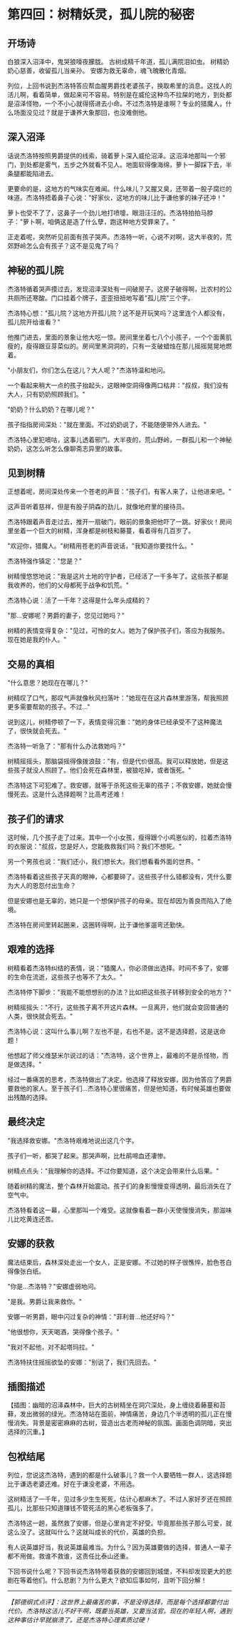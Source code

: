 # 第四回：树精妖灵，孤儿院的秘密

## 开场诗

白狼深入沼泽中，鬼哭狼嚎夜朦胧。
古树成精千年道，孤儿满院泪如虫。
树精奶奶心慈善，收留孤儿当亲孙。
安娜为救无辜命，魂飞魄散化青烟。

列位，上回书说到杰洛特答应帮血腥男爵找老婆孩子，换取希里的消息。这找人的活儿啊，看着简单，做起来可不容易。特别是在威伦这种鸟不拉屎的地方，到处都是沼泽怪物，一个不小心就得搭进去小命。不过杰洛特是谁啊？专业的猎魔人，什么场面没见过？就是于谦养大象那回，也没难倒他。

## 深入沼泽

话说杰洛特按照男爵提供的线索，骑着萝卜深入威伦沼泽。这沼泽地那叫一个邪门，到处都是雾气，五步之外就看不见人。地面软得像海绵，萝卜一脚踩下去，半条腿都能陷进去。

更要命的是，这地方的气味实在难闻。什么味儿？又腥又臭，还带着一股子腐烂的味道。杰洛特捂着鼻子心说："好家伙，这地方的味儿比于谦他爹的袜子还冲！"

萝卜也受不了了，这鼻子一个劲儿地打喷嚏，眼泪汪汪的。杰洛特拍拍马脖子："萝卜啊，咱俩这是造了什么孽，跑这种地方受罪来了。"

正走着呢，突然听见前面有孩子哭声。杰洛特一听，心说不对啊，这大半夜的，荒郊野岭怎么会有孩子？这不是见鬼了吗？

## 神秘的孤儿院

杰洛特循着哭声摸过去，发现沼泽深处有一间破房子。这房子破得啊，比农村的公共厕所还寒酸。门口挂着个牌子，歪歪扭扭地写着"孤儿院"三个字。

杰洛特心想："孤儿院？这地方开孤儿院？这不是开玩笑吗？这里连个人都没有，孤儿院开给谁看？"

他推门进去，里面的景象让他大吃一惊。房间里坐着七八个小孩子，一个个面黄肌瘦的，瘦得跟豆芽菜似的。房间里黑洞洞的，只有一支破蜡烛在那儿摇摇晃晃地燃着。

"小朋友们，你们怎么在这儿？大人呢？"杰洛特温和地问。

一个看起来稍大一点的孩子抬起头，这眼神空洞得像两口枯井："叔叔，我们没有大人，只有奶奶照顾我们。"

"奶奶？什么奶奶？在哪儿呢？"

孩子指指房间深处："就在里面。不过奶奶说了，不能随便带外人进去。"

杰洛特心里犯嘀咕，这事儿透着邪门。大半夜的，荒山野岭，一群孤儿和一个神秘奶奶，这怎么听怎么像聊斋志异里的故事。

## 见到树精

正想着呢，房间深处传来一个苍老的声音："孩子们，有客人来了，让他进来吧。"

这声音听着慈祥，但是有股子阴森的劲儿，就像地府里的接待员。

杰洛特跟着声音走过去，推开一扇破门，眼前的景象把他吓了一跳。好家伙！房间里坐着一个巨大的树精，浑身都是树枝和藤蔓，看着得有几百岁了。

"欢迎你，猎魔人。"树精用苍老的声音说话，"我知道你要找什么。"

杰洛特强作镇定："您是？"

树精慢悠悠地说："我是这片土地的守护者，已经活了一千多年了。这些孩子都是我收养的，他们的父母都死于战争和饥荒。"

杰洛特心说：活了一千年？这得是什么年头成精的？

"那...安娜呢？男爵的妻子，您见过她吗？"

树精的表情变得复杂："见过，可怜的女人。她为了保护孩子们，答应为我服务。现在她是我的仆人。"

## 交易的真相

"什么意思？她现在在哪儿？"

树精叹了口气，那叹气声就像秋风扫落叶："她现在在这片森林里游荡，帮我照顾更多需要帮助的孩子。不过..."

说到这儿，树精停顿了一下，表情变得沉重："她的身体已经承受不了这种魔法了，很快就会死去。"

杰洛特一听急了："那有什么办法救她吗？"

树精摇摇头，那脑袋摇得像拨浪鼓："有，但是代价很高。我可以释放她，但是这些孩子就没人照顾了。他们会死在森林里，被狼吃掉，或者饿死。"

杰洛特这下可犯难了。救安娜，就等于杀死这些无辜的孩子；不救安娜，她就会慢慢死去。这是什么选择题啊？比高考还难！

## 孩子们的请求

这时候，几个孩子走了过来。其中一个小女孩，瘦得跟个小鸡崽似的，拉着杰洛特的衣服说："叔叔，您是好人，您能救救我们吗？我们不想死。"

另一个男孩也说："我们还小，我们想长大。我们想看看外面的世界。"

杰洛特看着这些孩子天真的眼神，心都要碎了。这些孩子什么错都没有，凭什么要为大人的恩怨付出生命？

但是安娜也是无辜的，她只是一个想保护孩子的母亲。现在却因为善良而陷入了绝境。

杰洛特在房间里转起圈来，这圈转得啊，比于谦他爹遛弯还勤快。

## 艰难的选择

树精看着杰洛特纠结的表情，说："猎魔人，你必须做出选择。时间不多了，安娜的生命在流逝，这些孩子也等不了太久。"

杰洛特停下脚步："我能不能想想别的办法？比如把这些孩子转移到安全的地方？"

树精摇摇头："不行，这些孩子离不开这片森林。一旦离开，他们就会变回普通的人类，很快就会死去。"

杰洛特心说：这叫什么事儿啊？左也不是，右也不是。这不是选择题，这是送命题！

他想起了师父维瑟米尔说过的话："杰洛特，这个世界上，最难的不是杀怪物，而是做选择。"

经过一番痛苦的思考，杰洛特做出了决定。他选择了释放安娜，因为他答应了男爵要救他的家人。至于孩子们...杰洛特心里很痛苦，但是他知道，有时候英雄也要做出残酷的选择。

## 最终决定

"我选择救安娜。"杰洛特艰难地说出这几个字。

孩子们一听，都哭了起来。那哭声啊，比杜鹃啼血还凄惨。

树精点点头："我理解你的选择。不过你要知道，这个决定会带来什么后果。"

随着树精的魔法，整个森林开始震动。孩子们的身影慢慢变得透明，最后消失在了空气中。

杰洛特看着这一幕，心里那叫一个难受。这就像看着一群小天使慢慢消失，那滋味儿比吃黄连还苦。

## 安娜的获救

魔法结束后，森林深处走出一个女人，正是安娜。不过她的样子很憔悴，脸色苍白得像张白纸。

"你是...杰洛特？"安娜虚弱地问。

"是我。男爵让我来救你。"

安娜一听男爵，眼中闪过复杂的神情："菲利普...他还好吗？"

"他很想你，天天喝酒，哭得像个孩子。"

"我对不起他，对不起塔玛拉。"

杰洛特扶住摇摇欲坠的安娜："别说了，我们先回去。"

## 插图描述

【插图：幽暗的沼泽森林中，巨大的古树精坐在洞穴深处，身上缠绕着藤蔓和苔藓，发出微弱的绿光。杰洛特站在面前，神情痛苦，身边几个半透明的孤儿正在慢慢消失。背景是密密麻麻的古树，营造出古老而神秘的氛围。画面色调阴暗，突出选择的沉重。】

## 包袱结尾

列位，您说这杰洛特，遇到的都是什么破事儿？救一个人要牺牲一群人，这选择题比于谦选老婆还难。好在于谦没老婆，不用选。

这树精活了一千年，见过多少生生死死，估计心都麻木了。不过人家好歹还在照顾孤儿，比那些只知道赚钱不管死活的黑心老板强多了。

杰洛特这一趟，虽然救了安娜，但是心里肯定不好受。毕竟那些孩子那么可爱，就这么没了。这就叫什么？这就叫成长的代价，英雄的负担。

有人说英雄好当，我说英雄最难当。为什么？因为英雄要做的选择，普通人一辈子都不用做。救谁不救谁，这责任比泰山还重。

下回书说什么呢？下回书说杰洛特带着获救的安娜回到城堡，不料却发现更大的悲剧在等着他们。什么悲剧？为什么更大？欲知后事如何，且听下回分解！

---

_【郭德纲式点评】：这世界上最痛苦的事，不是没得选择，而是每个选择都要付出代价。杰洛特这活儿不好干啊，既要当英雄，又要当法官。现在的年轻人啊，遇到这种事估计早就崩溃了。还是杰洛特心理素质过硬！_
